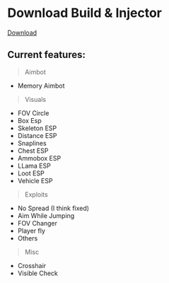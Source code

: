 
# Download Build & Injector 
[Download](https://github.com/Carmelosmexy1/Fortnite-Internal-Updated/releases)


































## Current features:

> Aimbot
 - Memory Aimbot

> Visuals

 - FOV Circle
 - Box Esp
 - Skeleton ESP
 - Distance ESP
 - Snaplines
 - Chest ESP
 - Ammobox ESP
 - LLama ESP
 - Loot ESP
 - Vehicle ESP

> Exploits

 - No Spread (I think fixed)
 - Aim While Jumping
 - FOV Changer
 - Player fly
 - Others

> Misc

 - Crosshair
 - Visible Check
